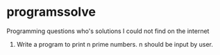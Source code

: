 # programssolve
Programming questions who's solutions I could not find on the internet 
1) Write a program to print n prime numbers. n should be input by user.
